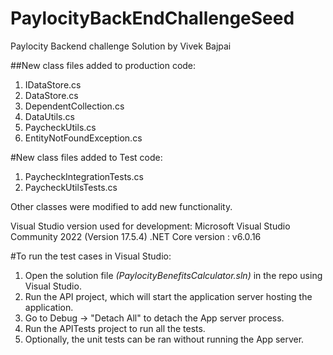 # PaylocityBackEndChallengeSeed
Paylocity Backend challenge Solution by Vivek Bajpai

##New class files added to production code:
1) IDataStore.cs
2) DataStore.cs
3) DependentCollection.cs
4) DataUtils.cs
5) PaycheckUtils.cs
6) EntityNotFoundException.cs

#New class files added to Test code:
1) PaycheckIntegrationTests.cs
2) PaycheckUtilsTests.cs

Other classes were modified to add new functionality.

Visual Studio version used for development: Microsoft Visual Studio Community 2022 (Version 17.5.4)
.NET Core version : v6.0.16 

#To run the test cases in Visual Studio:
1) Open the solution file _(PaylocityBenefitsCalculator.sln)_ in the repo using Visual Studio.
2) Run the API project, which will start the application server hosting the application.
3) Go to  Debug -> "Detach All" to detach the App server process.
4) Run the APITests project to run all the tests.
5) Optionally, the unit tests can be ran without running the App server.
